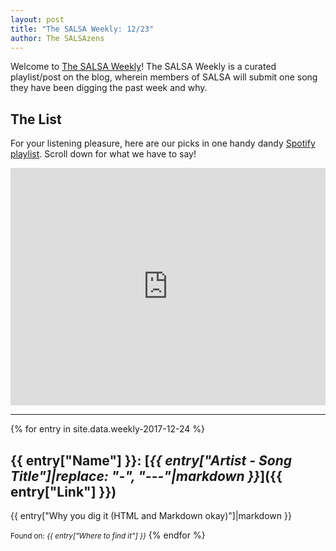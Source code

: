 ```yaml
---
layout: post
title: "The SALSA Weekly: 12/23"
author: The SALSAzens
---
```


Welcome to [The SALSA Weekly](/weekly)! The SALSA Weekly is a curated playlist/post on the blog, wherein members of SALSA will submit one song they have been digging the past week and why.

<style>
iframe { margin: 0 auto; display: block; width: 100%; }
</style>

## The List

For your listening pleasure, here are our picks in one handy dandy [Spotify
playlist](https://open.spotify.com/user/drabmakyo/playlist/4tJPkvq9uAIfzhWg3M6GZp). Scroll down for what we have to say!

<iframe
src="https://open.spotify.com/embed/user/drabmakyo/playlist/4tJPkvq9uAIfzhWg3M6GZp" width="300" height="380" frameborder="0" allowtransparency="true"></iframe>

-----

{% for entry in site.data.weekly-2017-12-24 %}
## {{ entry["Name"] }}: [*{{ entry["Artist - Song Title"]|replace: "-", "---"|markdown }}*]({{ entry["Link"] }})

{{ entry["Why you dig it (HTML and Markdown okay)"]|markdown }}

<small>Found on: <em>{{ entry["Where to find it"] }}</em></small>
{% endfor %}

